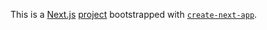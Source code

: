 This is a [Next.js](https://nextjs.org/) [project]([shorturl.at/jqvw0](https://jpegjon-twitter-clone.vercel.app/)) bootstrapped with [`create-next-app`](https://github.com/vercel/next.js/tree/canary/packages/create-next-app).



